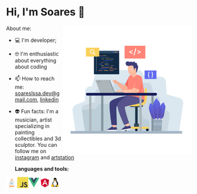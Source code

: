 # Hi, I'm Soares 👋

<img align="right" src="https://github.com/soareslssa/soareslssa/blob/main/images/coder.jpg" width="350"/>


About me:

* 💻 I'm developer;
* 🤓 I'm enthusiastic about everything about coding
* 📫 How to reach me: soareslssa.dev@gmail.com, [linkedin](https://www.linkedin.com/in/lucas-soares-2a8882167)
* 👽 Fun facts: I'm a musician, artist specializing in painting collectibles and 3d sculptor. 
 You can follow me on [instagram](https://instagram.com/soarescustom) and [artstation](https://www.artstation.com/soareslssa)
 
  
  
  **Languages and tools:**
  
 
<img align="left" height="30" src="https://github.com/soareslssa/soareslssa/blob/main/images/java.png">
<img align="left" height="30" src="https://github.com/soareslssa/soareslssa/blob/main/images/javascript.png">
<img align="left" height="30" src="https://github.com/soareslssa/soareslssa/blob/main/images/Vue.png">
<img align="left" height="30" src="https://github.com/soareslssa/soareslssa/blob/main/images/angular.png">
<img align="left" height="30" src="https://github.com/soareslssa/soareslssa/blob/main/images/linux.png">
